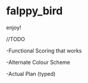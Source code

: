 # falppy_bird
enjoy!

//TODO

-Functional Scoring that works

-Alternate Colour Scheme

-Actual Plan (typed)
